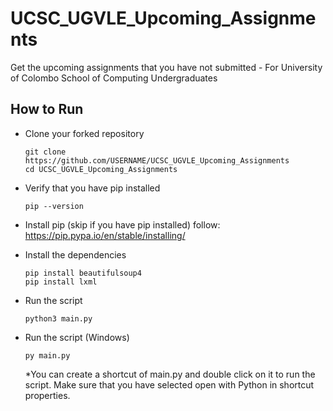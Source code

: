 # UCSC_UGVLE_Upcoming_Assignments

Get the upcoming assignments that you have not submitted - For University of Colombo School of Computing Undergraduates

## How to Run

- Clone your forked repository
  ```
  git clone https://github.com/USERNAME/UCSC_UGVLE_Upcoming_Assignments
  cd UCSC_UGVLE_Upcoming_Assignments
  ```
- Verify that you have pip installed
  ```
  pip --version
  ```
- Install pip (skip if you have pip installed) follow: <https://pip.pypa.io/en/stable/installing/>

- Install the dependencies
  ```
  pip install beautifulsoup4
  pip install lxml
  ```
- Run the script
  ```
  python3 main.py
  ```
- Run the script (Windows)
  ```
  py main.py
  ```
  \*You can create a shortcut of main.py and double click on it to run the script. Make sure that you have selected open with Python in shortcut properties.
